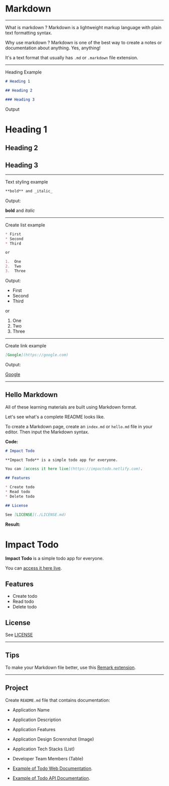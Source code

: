 # Markdown

---

What is markdown ? Markdown is a lightweight markup language with plain text formatting syntax.

Why use markdown ? Markdown is one of the best way to create a notes or documentation about anything. Yes, anything!

It's a text format that usually has `.md` or `.markdown` file extension.

---

Heading Example

```md
# Heading 1

## Heading 2

### Heading 3
```

Output

# Heading 1

## Heading 2

## Heading 3

---

Text styling example

```md
**bold** and _italic_
```

Output:

**bold** and _italic_

---

Create list example

```md
* First
* Second
* Third

or

1.  One
2.  Two
3.  Three
```

Output:

* First
* Second
* Third

or

1.  One
2.  Two
3.  Three

---

Create link example

```md
[Google](https://google.com)
```

Output:

[Google](https://google.com)

---

## Hello Markdown

All of these learning materials are built using Markdown format.

Let's see what's a complete README looks like.

To create a Markdown page, create an `index.md` or `hello.md` file in your editor. Then input the Markdown syntax.

**Code:**

```md
# Impact Todo

**Impact Todo** is a simple todo app for everyone.

You can [access it here live](https://impactodo.netlify.com).

## Features

* Create todo
* Read todo
* Delete todo

## License

See [LICENSE](./LICENSE.md)
```

**Result:**

# Impact Todo

**Impact Todo** is a simple todo app for everyone.

You can [access it here live](https://impactodo.netlify.com).

## Features

* Create todo
* Read todo
* Delete todo

## License

See [LICENSE](./LICENSE.md)

---

## Tips

To make your Markdown file better, use this [Remark extension](https://marketplace.visualstudio.com/items?itemName=mrmlnc.vscode-remark).



---

## Project

Create `README.md` file that contains documentation:

* Application Name
* Application Description
* Application Features
* Application Design Scrennshot (Image)
* Application Tech Stacks (List)
* Developer Team Members (Table)

* [Example of Todo Web Documentation](https://github.com/impactbyte-learn/impactodo-web).
* [Example of Todo API Documentation](https://github.com/impactbyte-learn/impactodo-api).


